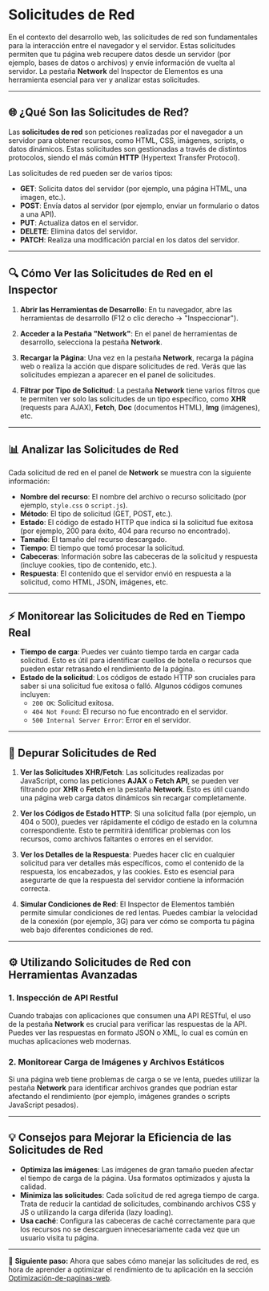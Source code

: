# Solicitudes de Red

En el contexto del desarrollo web, las solicitudes de red son fundamentales para la interacción entre el navegador y el servidor. Estas solicitudes permiten que tu página web recupere datos desde un servidor (por ejemplo, bases de datos o archivos) y envíe información de vuelta al servidor. La pestaña **Network** del Inspector de Elementos es una herramienta esencial para ver y analizar estas solicitudes.

---

## 🌐 ¿Qué Son las Solicitudes de Red?

Las **solicitudes de red** son peticiones realizadas por el navegador a un servidor para obtener recursos, como HTML, CSS, imágenes, scripts, o datos dinámicos. Estas solicitudes son gestionadas a través de distintos protocolos, siendo el más común **HTTP** (Hypertext Transfer Protocol).

Las solicitudes de red pueden ser de varios tipos:

- **GET**: Solicita datos del servidor (por ejemplo, una página HTML, una imagen, etc.).
- **POST**: Envía datos al servidor (por ejemplo, enviar un formulario o datos a una API).
- **PUT**: Actualiza datos en el servidor.
- **DELETE**: Elimina datos del servidor.
- **PATCH**: Realiza una modificación parcial en los datos del servidor.

---

## 🔍 Cómo Ver las Solicitudes de Red en el Inspector

1. **Abrir las Herramientas de Desarrollo**: En tu navegador, abre las herramientas de desarrollo (F12 o clic derecho -> "Inspeccionar").
   
2. **Acceder a la Pestaña "Network"**: En el panel de herramientas de desarrollo, selecciona la pestaña **Network**.

3. **Recargar la Página**: Una vez en la pestaña **Network**, recarga la página web o realiza la acción que dispare solicitudes de red. Verás que las solicitudes empiezan a aparecer en el panel de solicitudes.

4. **Filtrar por Tipo de Solicitud**: La pestaña **Network** tiene varios filtros que te permiten ver solo las solicitudes de un tipo específico, como **XHR** (requests para AJAX), **Fetch**, **Doc** (documentos HTML), **Img** (imágenes), etc.

---

## 📊 Analizar las Solicitudes de Red

Cada solicitud de red en el panel de **Network** se muestra con la siguiente información:

- **Nombre del recurso**: El nombre del archivo o recurso solicitado (por ejemplo, `style.css` o `script.js`).
- **Método**: El tipo de solicitud (GET, POST, etc.).
- **Estado**: El código de estado HTTP que indica si la solicitud fue exitosa (por ejemplo, 200 para éxito, 404 para recurso no encontrado).
- **Tamaño**: El tamaño del recurso descargado.
- **Tiempo**: El tiempo que tomó procesar la solicitud.
- **Cabeceras**: Información sobre las cabeceras de la solicitud y respuesta (incluye cookies, tipo de contenido, etc.).
- **Respuesta**: El contenido que el servidor envió en respuesta a la solicitud, como HTML, JSON, imágenes, etc.

---

## ⚡ Monitorear las Solicitudes de Red en Tiempo Real

- **Tiempo de carga**: Puedes ver cuánto tiempo tarda en cargar cada solicitud. Esto es útil para identificar cuellos de botella o recursos que pueden estar retrasando el rendimiento de la página.
- **Estado de la solicitud**: Los códigos de estado HTTP son cruciales para saber si una solicitud fue exitosa o falló. Algunos códigos comunes incluyen:
  - `200 OK`: Solicitud exitosa.
  - `404 Not Found`: El recurso no fue encontrado en el servidor.
  - `500 Internal Server Error`: Error en el servidor.
  
---

## 🧩 Depurar Solicitudes de Red

1. **Ver las Solicitudes XHR/Fetch**: Las solicitudes realizadas por JavaScript, como las peticiones **AJAX** o **Fetch API**, se pueden ver filtrando por **XHR** o **Fetch** en la pestaña **Network**. Esto es útil cuando una página web carga datos dinámicos sin recargar completamente.

2. **Ver los Códigos de Estado HTTP**: Si una solicitud falla (por ejemplo, un 404 o 500), puedes ver rápidamente el código de estado en la columna correspondiente. Esto te permitirá identificar problemas con los recursos, como archivos faltantes o errores en el servidor.

3. **Ver los Detalles de la Respuesta**: Puedes hacer clic en cualquier solicitud para ver detalles más específicos, como el contenido de la respuesta, los encabezados, y las cookies. Esto es esencial para asegurarte de que la respuesta del servidor contiene la información correcta.

4. **Simular Condiciones de Red**: El Inspector de Elementos también permite simular condiciones de red lentas. Puedes cambiar la velocidad de la conexión (por ejemplo, 3G) para ver cómo se comporta tu página web bajo diferentes condiciones de red.

---

## ⚙️ Utilizando Solicitudes de Red con Herramientas Avanzadas

### **1. Inspección de API Restful**
Cuando trabajas con aplicaciones que consumen una API RESTful, el uso de la pestaña **Network** es crucial para verificar las respuestas de la API. Puedes ver las respuestas en formato JSON o XML, lo cual es común en muchas aplicaciones web modernas.

### **2. Monitorear Carga de Imágenes y Archivos Estáticos**
Si una página web tiene problemas de carga o se ve lenta, puedes utilizar la pestaña **Network** para identificar archivos grandes que podrían estar afectando el rendimiento (por ejemplo, imágenes grandes o scripts JavaScript pesados).

---

## 💡 Consejos para Mejorar la Eficiencia de las Solicitudes de Red

- **Optimiza las imágenes**: Las imágenes de gran tamaño pueden afectar el tiempo de carga de la página. Usa formatos optimizados y ajusta la calidad.
- **Minimiza las solicitudes**: Cada solicitud de red agrega tiempo de carga. Trata de reducir la cantidad de solicitudes, combinando archivos CSS y JS o utilizando la carga diferida (lazy loading).
- **Usa caché**: Configura las cabeceras de caché correctamente para que los recursos no se descarguen innecesariamente cada vez que un usuario visita tu página.

---

🎯 **Siguiente paso:** Ahora que sabes cómo manejar las solicitudes de red, es hora de aprender a optimizar el rendimiento de tu aplicación en la sección [Optimización-de-paginas-web](../../optimizacion-de-paginas-web/Optimización-de-paginas-web.md).
